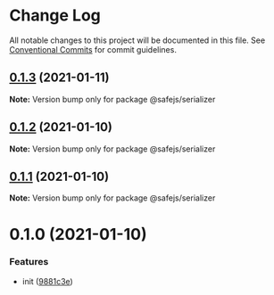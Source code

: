# Change Log

All notable changes to this project will be documented in this file.
See [Conventional Commits](https://conventionalcommits.org) for commit guidelines.

## [0.1.3](https://github.com/KrickRay/safejs/compare/@safejs/serializer@0.1.2...@safejs/serializer@0.1.3) (2021-01-11)

**Note:** Version bump only for package @safejs/serializer





## [0.1.2](https://github.com/KrickRay/safejs/compare/@safejs/serializer@0.1.1...@safejs/serializer@0.1.2) (2021-01-10)

**Note:** Version bump only for package @safejs/serializer





## [0.1.1](https://github.com/KrickRay/safejs/compare/@safejs/serializer@0.1.0...@safejs/serializer@0.1.1) (2021-01-10)

**Note:** Version bump only for package @safejs/serializer





# 0.1.0 (2021-01-10)


### Features

* init ([9881c3e](https://github.com/KrickRay/safejs/commit/9881c3e644e330cc5730dd6ac9860f8bbd616a58))
